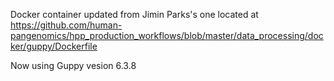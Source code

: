 Docker container updated from Jimin Parks's one located at https://github.com/human-pangenomics/hpp_production_workflows/blob/master/data_processing/docker/guppy/Dockerfile

Now using Guppy vesion 6.3.8
